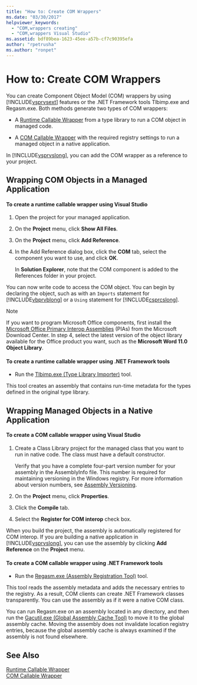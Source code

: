 ```yaml
---
title: "How to: Create COM Wrappers"
ms.date: "03/30/2017"
helpviewer_keywords: 
  - "COM,wrappers creating"
  - "COM,wrappers Visual Studio"
ms.assetid: bdf89bea-1623-45ee-a57b-cf7c90395efa
author: "rpetrusha"
ms.author: "ronpet"
---
```

# How to: Create COM Wrappers
You can create Component Object Model (COM) wrappers by using [!INCLUDE[vsprvsext](../../../includes/vsprvsext-md.md)] features or the .NET Framework tools Tlbimp.exe and Regasm.exe. Both methods generate two types of COM wrappers:  
  
-   A [Runtime Callable Wrapper](../../../docs/framework/interop/runtime-callable-wrapper.md) from a type library to run a COM object in managed code.  
  
-   A [COM Callable Wrapper](../../../docs/framework/interop/com-callable-wrapper.md) with the required registry settings to run a managed object in a native application.  
  
 In [!INCLUDE[vsprvslong](../../../includes/vsprvslong-md.md)], you can add the COM wrapper as a reference to your project.  
  
## Wrapping COM Objects in a Managed Application  
  
#### To create a runtime callable wrapper using Visual Studio  
  
1.  Open the project for your managed application.  
  
2.  On the **Project** menu, click **Show All Files**.  
  
3.  On the **Project** menu, click **Add Reference**.  
  
4.  In the Add Reference dialog box, click the **COM** tab, select the component you want to use, and click **OK**.  
  
     In **Solution Explorer**, note that the COM component is added to the References folder in your project.  
  
 You can now write code to access the COM object. You can begin by declaring the object, such as with an `Imports` statement for [!INCLUDE[vbprvblong](../../../includes/vbprvblong-md.md)] or a `Using` statement for [!INCLUDE[csprcslong](../../../includes/csprcslong-md.md)].  
  
> [!NOTE]
>  If you want to program Microsoft Office components, first install the [Microsoft Office Primary Interop Assemblies](http://go.microsoft.com/fwlink/?LinkId=50479) (PIAs) from the Microsoft Download Center. In step 4, select the latest version of the object library available for the Office product you want, such as the **Microsoft Word 11.0 Object Library**.  
  
#### To create a runtime callable wrapper using .NET Framework tools  
  
-   Run the [Tlbimp.exe (Type Library Importer)](../../../docs/framework/tools/tlbimp-exe-type-library-importer.md) tool.  
  
 This tool creates an assembly that contains run-time metadata for the types defined in the original type library.  
  
## Wrapping Managed Objects in a Native Application  
  
#### To create a COM callable wrapper using Visual Studio  
  
1.  Create a Class Library project for the managed class that you want to run in native code. The class must have a default constructor.  
  
     Verify that you have a complete four-part version number for your assembly in the AssemblyInfo file. This number is required for maintaining versioning in the Windows registry. For more information about version numbers, see [Assembly Versioning](../../../docs/framework/app-domains/assembly-versioning.md).  
  
2.  On the **Project** menu, click **Properties**.  
  
3.  Click the **Compile** tab.  
  
4.  Select the **Register for COM interop** check box.  
  
 When you build the project, the assembly is automatically registered for COM interop. If you are building a native application in [!INCLUDE[vsprvslong](../../../includes/vsprvslong-md.md)], you can use the assembly by clicking **Add Reference** on the **Project** menu.  
  
#### To create a COM callable wrapper using .NET Framework tools  
  
-   Run the [Regasm.exe (Assembly Registration Tool)](../../../docs/framework/tools/regasm-exe-assembly-registration-tool.md) tool.  
  
 This tool reads the assembly metadata and adds the necessary entries to the registry. As a result, COM clients can create .NET Framework classes transparently. You can use the assembly as if it were a native COM class.  
  
 You can run Regasm.exe on an assembly located in any directory, and then run the [Gacutil.exe (Global Assembly Cache Tool)](../../../docs/framework/tools/gacutil-exe-gac-tool.md) to move it to the global assembly cache. Moving the assembly does not invalidate location registry entries, because the global assembly cache is always examined if the assembly is not found elsewhere.  
  
## See Also  
 [Runtime Callable Wrapper](../../../docs/framework/interop/runtime-callable-wrapper.md)  
 [COM Callable Wrapper](../../../docs/framework/interop/com-callable-wrapper.md)
